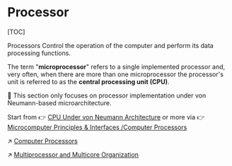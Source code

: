 # Processor

[TOC]


Processors Control the operation of the computer and perform its data processing functions. 

The term "**microprocessor**" refers to a single implemented processor and, very often, when there are more than one microprocessor the processor's unit is referred to as the **central processing unit (CPU)**.

👀 This section only focuses on processor implementation under von Neumann-based microarchitecture.

Start from 👉 [CPU Under von Neumann Architecture](CPU%20Under%20von%20Neumann%20Architecture/CPU%20Under%20von%20Neumann%20Architecture.md)
or more via 👉 [Microcomputer Principles & Interfaces /Computer Processors](../../../Microcomputer%20Principles%20&%20Interfaces/Computer%20Microarchitectures/Computer%20Processors/Computer%20Processors.md)



↗ [Computer Processors](../../../Microcomputer%20Principles%20&%20Interfaces/Computer%20Microarchitectures/Computer%20Processors/Computer%20Processors.md)

↗ [Multiprocessor and Multicore Organization](../../../Microcomputer%20Principles%20&%20Interfaces/Computer%20Microarchitectures/Computer%20Processors/Multiprocessor%20and%20Multicore%20Organization.md)


